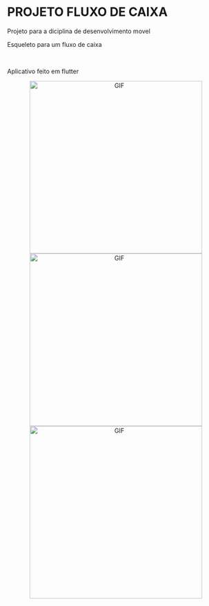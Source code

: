 # PROJETO FLUXO DE CAIXA

<p>Projeto para a diciplina de desenvolvimento movel</p>
<p>Esqueleto para um fluxo de caixa</p>
<br>
<p>Aplicativo feito em flutter</p>

<div align="center">
  <img alt="GIF" src="https://firebasestorage.googleapis.com/v0/b/fluxo-45312.appspot.com/o/WhatsApp%20Image%202022-01-22%20at%2011.16.06%20(7).jpeg?alt=media&token=233779c4-ac30-49fe-9975-62f182150a5b" width= 400 />
  <img alt="GIF" src="https://firebasestorage.googleapis.com/v0/b/fluxo-45312.appspot.com/o/WhatsApp%20Image%202022-01-22%20at%2011.16.05.jpeg?alt=media&token=7678a6cd-4ee7-462c-bec0-1395e5a66298" width= 400 />
  <img alt="GIF" src="https://firebasestorage.googleapis.com/v0/b/fluxo-45312.appspot.com/o/WhatsApp%20Image%202022-01-22%20at%2011.16.05%20(4).jpeg?alt=media&token=fbb8513d-8003-44b0-b63f-70ede9e7b00d" width= 400 />
</div>